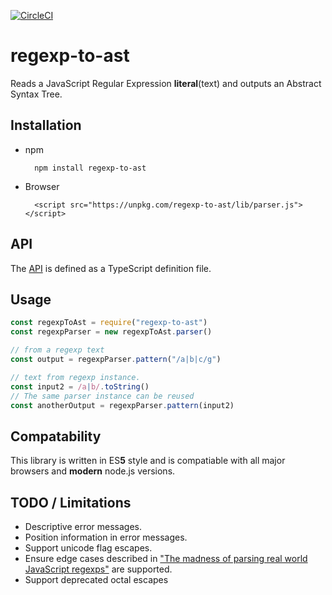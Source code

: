 [![CircleCI](https://circleci.com/gh/bd82/regexp-to-ast.svg?style=svg)](https://circleci.com/gh/bd82/regexp-to-ast)

# regexp-to-ast

Reads a JavaScript Regular Expression **literal**(text) and outputs an Abstract Syntax Tree.

## Installation 

* npm
  ```
    npm install regexp-to-ast
  ```
* Browser
  ```
    <script src="https://unpkg.com/regexp-to-ast/lib/parser.js"></script>
  ```

## API

The [API](https://github.com/bd82/regexp-to-ast/blob/master/api.d.ts) is defined as a TypeScript definition file.

## Usage
```javascript
const regexpToAst = require("regexp-to-ast")
const regexpParser = new regexpToAst.parser()

// from a regexp text
const output = regexpParser.pattern("/a|b|c/g")

// text from regexp instance.
const input2 = /a|b/.toString()
// The same parser instance can be reused
const anotherOutput = regexpParser.pattern(input2)
```

## Compatability 

This library is written in ES**5** style and is compatiable with all major browsers and **modern** node.js versions.

## TODO / Limitations

* Descriptive error messages.
* Position information in error messages.
* Support unicode flag escapes.
* Ensure edge cases described in ["The madness of parsing real world JavaScript regexps"](https://hackernoon.com/the-madness-of-parsing-real-world-javascript-regexps-d9ee336df983) are supported.
* Support deprecated octal escapes

